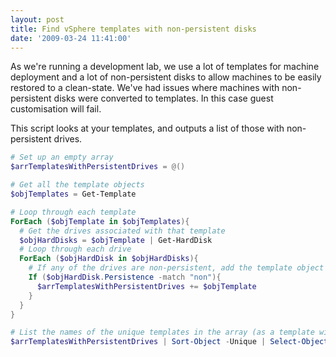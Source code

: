 ```yaml
---
layout: post
title: Find vSphere templates with non-persistent disks
date: '2009-03-24 11:41:00'
---
```



As we're running a development lab, we use a lot of templates for machine deployment and a lot of non-persistent disks to allow machines to be easily restored to a clean-state. We've had issues where machines with non-persistent disks were converted to templates. In this case guest customisation will fail.

This script looks at your templates, and outputs a list of those with non-persistent drives.

```powershell
# Set up an empty array
$arrTemplatesWithPersistentDrives = @()

# Get all the template objects
$objTemplates = Get-Template

# Loop through each template
ForEach ($objTemplate in $objTemplates){
  # Get the drives associated with that template
  $objHardDisks = $objTemplate | Get-HardDisk
  # Loop through each drive
  ForEach ($objHardDisk in $objHardDisks){
    # If any of the drives are non-persistent, add the template object to the empty array
    If ($objHardDisk.Persistence -match "non"){
      $arrTemplatesWithPersistentDrives += $objTemplate
    }
  }
}

# List the names of the unique templates in the array (as a template with more than one non-perisistent drive would appear more than once)
$arrTemplatesWithPersistentDrives | Sort-Object -Unique | Select-Object Name
```